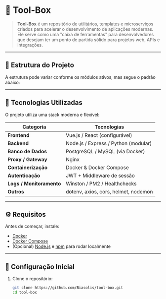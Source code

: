 # 🧰 Tool-Box

> **Tool-Box** é um repositório de utilitários, templates e microserviços criados para acelerar o desenvolvimento de aplicações modernas.  
> Ele serve como uma "caixa de ferramentas" para desenvolvedores que desejam ter um ponto de partida sólido para projetos web, APIs e integrações.

---

## 📂 Estrutura do Projeto

A estrutura pode variar conforme os módulos ativos, mas segue o padrão abaixo:


---

## 🚀 Tecnologias Utilizadas

O projeto utiliza uma stack moderna e flexível:

| Categoria | Tecnologias |
|------------|--------------|
| **Frontend** | Vue.js / React (configurável) |
| **Backend** | Node.js / Express / Python (modular) |
| **Banco de Dados** | PostgreSQL / MySQL (via Docker) |
| **Proxy / Gateway** | Nginx |
| **Containerização** | Docker & Docker Compose |
| **Autenticação** | JWT + Middleware de sessão |
| **Logs / Monitoramento** | Winston / PM2 / Healthchecks |
| **Outros** | dotenv, axios, cors, helmet, nodemon |

---

## ⚙️ Requisitos

Antes de começar, instale:

- [Docker](https://docs.docker.com/get-docker/)
- [Docker Compose](https://docs.docker.com/compose/)
- (Opcional) [Node.js](https://nodejs.org/) e [npm](https://www.npmjs.com/) para rodar localmente

---

## 🧩 Configuração Inicial

1. Clone o repositório:

   ```bash
   git clone https://github.com/Biasolis/tool-box.git
   cd tool-box
